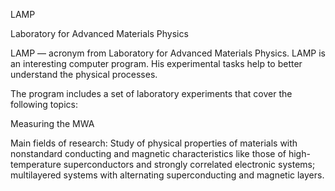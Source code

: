 LAMP

Laboratory for Advanced Materials Physics

LAMP — acronym from Laboratory for Advanced Materials Physics. LAMP is an interesting computer program. His experimental tasks help to better understand the physical processes.

The program includes a set of laboratory experiments that cover the following topics:

Measuring the MWA

Main fields of research: Study of physical properties of materials with nonstandard conducting and magnetic characteristics like those of high-temperature superconductors and strongly correlated electronic systems; multilayered systems with alternating superconducting and magnetic layers.